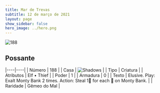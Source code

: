 ```yaml
---
title: Mar de Trevas
subtitle: 12 de março de 2021
layout: page
show_sidebar: false
hero_image: ../hero.png
---
```


![188](https://cdn.keyforgegame.com/media/card_front/pt/496_188_55G7WJXVG24C_pt.png)

## Possante

|----|----|
| Número | 188 |
| Casa | ![Shadows](https://archonarcana.com/images/thumb/e/ee/Shadows.png/22px-Shadows.png "Sombras") |
| Tipo | Criatura |
| Atributos | Elf • Thief |
| Poder | 1 |
| Armadura | 0 |
| Texto | Elusive.  Play: Exalt Monty Bank 2 times.  Action: Steal 1 for each  on Monty Bank. |
| Raridade | Gêmeo do Mal |
